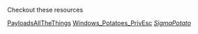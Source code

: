 Checkout these resources

[PayloadsAllTheThings](https://github.com/malachiw/PayloadsAllTheThings/tree/master)
[Windows_Potatoes_PrivEsc](https://jlajara.gitlab.io/Potatoes_Windows_Privesc)
[_SigmaPotato_](https://github.com/tylerdotrar/SigmaPotato)
